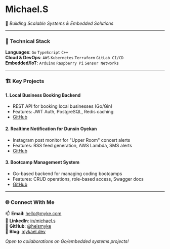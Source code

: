 # Michael.S 
🚀 *Building Scalable Systems & Embedded Solutions*

---

### 🔧 **Technical Stack**  
**Languages**: `Go` `TypeScript` `C++`  
**Cloud & DevOps**: `AWS` `Kubernetes` `Terraform` `GitLab CI/CD`  
**Embedded/IoT**: `Arduino` `Raspberry Pi` `Sensor Networks`  

---

### 🏗️ **Key Projects**  

#### 1. **Local Business Booking Backend**  
   - REST API for booking local businesses (Go/Gin)  
   - Features: JWT Auth, PostgreSQL, Redis caching  
   - [GitHub](https://github.com/heismyke/local_business_booking_backend)  

#### 2. **Realtime Notification for Dunsin Oyekan**  
   - Instagram post monitor for "Upper Room" concert alerts  
   - Features: RSS feed generation, AWS Lambda, SMS alerts  
   - [GitHub](https://github.com/heismyke/upperroom-api-gateway/tree/main)  

#### 3. **Bootcamp Management System**  
   - Go-based backend for managing coding bootcamps  
   - Features: CRUD operations, role-based access, Swagger docs  
   - [GitHub](https://github.com/heismyke/bootcamp_v1) 

---

### 🌐 **Connect With Me**  
📫 **Email**: [hello@myke.com](mailto:mickienorman5@gmail.com)  
💼 **LinkedIn**: [in/michael.s](https://www.linkedin.com/in/michael-shekwolo-8402111aa/)  
🐙 **GitHub**: [@heismyke](https://github.com/heismyke)  
📝 **Blog**: [mykael.dev](https://mykael.me)  

*Open to collaborations on Go/embedded systems projects!*
